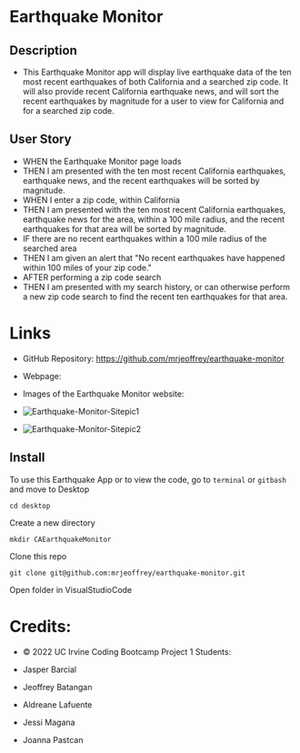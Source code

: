 # Earthquake Monitor

## Description 
* This Earthquake Monitor app will display live earthquake data of the ten most recent earthquakes of both California and a searched zip code. It will also provide recent California earthquake news, and will sort the recent earthquakes by magnitude for a user to view for California and for a searched zip code.

## User Story
* WHEN the Earthquake Monitor page loads
* THEN I am presented with the ten most recent California earthquakes, earthquake news, and the recent earthquakes will be sorted by magnitude. 
* WHEN I enter a zip code, within California
* THEN I am presented with the ten most recent California earthquakes, earthquake news for the area, within a 100 mile radius, and the recent earthquakes for that area will be sorted by magnitude. 
* IF there are no recent earthquakes within a 100 mile radius of the searched area
* THEN I am given an alert that "No recent earthquakes have happened within 100 miles of your zip code."
* AFTER performing a zip code search
* THEN I am presented with my search history, or can otherwise perform a new zip code search to find the recent ten earthquakes for that area.


# Links
* GitHub Repository: https://github.com/mrjeoffrey/earthquake-monitor

* Webpage:

* Images of the Earthquake Monitor website:
* ![Earthquake-Monitor-Sitepic1](https://user-images.githubusercontent.com/92402053/153246007-992d5603-ddac-4124-af1d-f29722cc1f01.png)
* ![Earthquake-Monitor-Sitepic2](https://user-images.githubusercontent.com/92402053/153246031-d609a4e6-d291-42a7-ac55-5fc3cde5b8d2.png)


## Install
To use this Earthquake App or to view the code, go to `terminal` or `gitbash` and move to Desktop
 
    cd desktop

Create a new directory

    mkdir CAEarthquakeMonitor

Clone this repo

    git clone git@github.com:mrjeoffrey/earthquake-monitor.git

Open folder in VisualStudioCode

# Credits:
* © 2022 UC Irvine Coding Bootcamp Project 1 Students:

* Jasper Barcial
* Jeoffrey Batangan
* Aldreane Lafuente 
* Jessi Magana
* Joanna Pastcan




